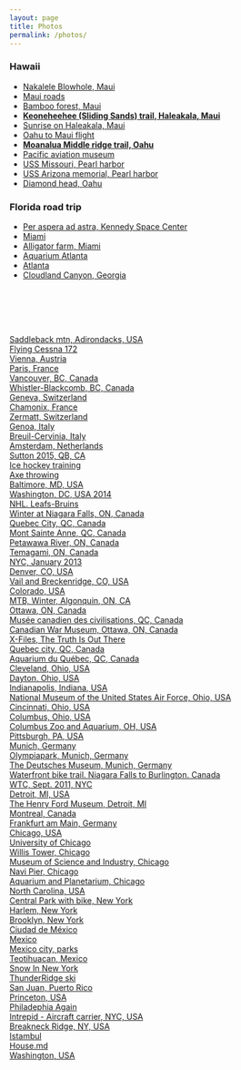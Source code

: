 ```yaml
---
layout: page
title: Photos
permalink: /photos/
---
```


### Hawaii

 - <a href="https://goo.gl/photos/cAk36r7DYRL6YVx87" target="_blank">Nakalele Blowhole, Maui</a><br/>
 - <a href="https://goo.gl/photos/Jh7UdS2TyuSW32BK7" target="_blank">Maui roads</a><br/>
 - <a href="https://goo.gl/photos/Zhqy6Kp1Da6an3NJA" target="_blank">Bamboo forest, Maui</a><br/>
 - <b><a href="https://goo.gl/photos/pG2uGmgP9YCecLBD6" target="_blank">Keoneheehee (Sliding Sands) trail, Haleakala, Maui</a></b><br/>
 - <a href="https://goo.gl/photos/vRxtCjJsigb4JBUW7" target="_blank">Sunrise on Haleakala, Maui</a><br/>
 - <a href="https://goo.gl/photos/zAoiMni2pfErX2AY6" target="_blank">Oahu to Maui flight</a><br/>
 - <b><a href="https://goo.gl/photos/tWqbuEacE2exQgpJ7" target="_blank">Moanalua Middle ridge trail, Oahu</a></b><br/>
 - <a href="https://goo.gl/photos/9J6jBcQo9QvLytmw6" target="_blank">Pacific aviation museum</a><br/>
 - <a href="https://goo.gl/photos/3p6EDK3zX7x8c9hZ8" target="_blank">USS Missouri, Pearl harbor</a><br/>
 - <a href="https://goo.gl/photos/nDVtq1nMwfkQifme6" target="_blank">USS Arizona memorial,  Pearl harbor</a><br/>
 - <a href="https://goo.gl/photos/yhmWa7nt7yfz1BwG7" target="_blank">Diamond head, Oahu</a><br/>

### Florida road trip

 - <a href="https://goo.gl/photos/dveisddTCV3idafE6" target="_blank">Per aspera ad astra, Kennedy Space Center</a><br/>
 - <a href="https://goo.gl/photos/uDvXbTJtBX7LxsU97" target="_blank">Miami</a><br/>
 - <a href="https://goo.gl/photos/59JuLTX5VXotqxMT6" target="_blank">Alligator farm, Miami</a><br/>
 - <a href="https://goo.gl/photos/66PpDHYmMP11ixRT7" target="_blank">Aquarium Atlanta</a><br/>
 - <a href="https://goo.gl/photos/YVLVzyRfdaKKjRmt7" target="_blank">Atlanta</a><br/>
 - <a href="https://goo.gl/photos/CU9iTpgiQPxr4KySA" target="_blank">Cloudland Canyon, Georgia</a><br/>

<br/><br/><br/><br/>

<a href="https://goo.gl/photos/aQsL4S7QPBsvSR1bA" target="_blank">Saddleback mtn, Adirondacks, USA</a><br/>
<a href="https://goo.gl/photos/Lo3UptkxiTAgRtZf6" target="_blank">Flying Cessna 172</a><br/>
<a href="https://goo.gl/photos/yWwuoJuQdUFx16b57" target="_blank">Vienna, Austria</a><br/>
<a href="https://goo.gl/photos/Udpr17P5qwxv2btr9" target="_blank">Paris, France</a><br/>
<a href="https://goo.gl/photos/SW5fSt4C8DPfVGWp8" target="_blank">Vancouver, BC, Canada</a><br/>
<a href="https://goo.gl/photos/Anzomd32Pmq1nxeq5" target="_blank">Whistler-Blackcomb, BC, Canada</a><br/>
<a href="https://goo.gl/photos/Py3N5ksZ5B6Zmsta8" target="_blank">Geneva, Switzerland</a><br/>
<a href="https://goo.gl/photos/8zYevVU8htAHaB8X7" target="_blank">Chamonix, France</a><br/>
<a href="https://goo.gl/photos/JMACYxRayiLB41GV8" target="_blank">Zermatt, Switzerland</a><br/>
<a href="https://goo.gl/photos/DQzM4XBYvBfpE6du9" target="_blank">Genoa, Italy</a><br/>
<a href="https://goo.gl/photos/pVANQJE15FueHYni8" target="_blank">Breuil-Cervinia, Italy</a><br/>
<a href="https://goo.gl/photos/XZ3Fw88D5pVFXn5z5" target="_blank">Amsterdam, Netherlands</a><br/>
<a href="https://goo.gl/photos/7cKjcfTfty6LEFko9" target="_blank">Sutton 2015, QB, CA</a><br/>
<a href="https://goo.gl/photos/yvRW8BcYy2NcMDEn8" target="_blank">Ice hockey training</a><br/>
<a href="https://goo.gl/photos/PGGJsoiX15W2SJTa9" target="_blank">Axe throwing</a><br/>
<a href="https://goo.gl/photos/dmVtRenc75py13wP8" target="_blank">Baltimore, MD, USA</a><br/>
<a href="https://goo.gl/photos/3DQZ78DzokFCVabt6" target="_blank">Washington, DC, USA 2014</a><br/>
<a href="https://goo.gl/photos/sj32nLMjbasq4rVs5" target="_blank">NHL. Leafs-Bruins</a><br/>
<a href="https://goo.gl/photos/uYmTDuRVzD6k7AzU8" target="_blank">Winter at Niagara Falls, ON, Canada</a><br/>
<a href="https://goo.gl/photos/hHjCz4AX9kiNgcji6" target="_blank">Quebec City, QC, Canada</a><br/>
<a href="https://goo.gl/photos/meoNLzc7VKmgedse7" target="_blank">Mont Sainte Anne, QC, Canada</a><br/>
<a href="https://goo.gl/photos/A35cc57RTNimVpgX9" target="_blank">Petawawa River, ON, Canada</a><br/>
<a href="https://goo.gl/photos/CJaYTm2yvaWKVBiF8" target="_blank">Temagami, ON, Canada</a><br/>
<a href="https://goo.gl/photos/mK76uYWhHGQcXReh6" target="_blank">NYC, January 2013</a><br/>
<a href="https://goo.gl/photos/6i2JJiXBLa3g5jzK9" target="_blank">Denver, CO, USA</a><br/>
<a href="https://goo.gl/photos/hHj3RccATfesh8Eh6" target="_blank">Vail and Breckenridge, CO, USA</a><br/>
<a href="https://goo.gl/photos/XNGk77qMbp3YdsUN6" target="_blank">Colorado, USA</a><br/>
<a href="https://goo.gl/photos/QN96UznJ5eYFzqZKA" target="_blank">MTB, Winter, Algonquin, ON, CA</a><br/>
<a href="https://goo.gl/photos/cqUfDyFzbXxgJJcP8" target="_blank">Ottawa, ON, Canada</a><br/>
<a href="https://goo.gl/photos/Y1S9a4HQvcKwjpgL8" target="_blank">Musée canadien des civilisations, QC, Canada</a><br/>
<a href="https://goo.gl/photos/5F3KyEEBBVVJsMMi7" target="_blank">Canadian War Museum, Ottawa, ON, Canada</a><br/>
<a href="https://goo.gl/photos/yGmsnonbgZUHZayF7" target="_blank">X-Files, The Truth Is Out There</a><br/>
<a href="https://goo.gl/photos/ouUeSUyahA8EYVH67" target="_blank">Quebec city, QC, Canada</a><br/>
<a href="https://goo.gl/photos/c7u7A5nv2brTRP3C9" target="_blank">Aquarium du Québec, QC, Canada</a><br/>
<a href="https://goo.gl/photos/XS18DN8G9cPqBQQR7" target="_blank">Cleveland, Ohio, USA</a><br/>
<a href="https://goo.gl/photos/jPx2RxmikrDtxHyK7" target="_blank">Dayton, Ohio, USA</a><br/>
<a href="https://goo.gl/photos/CVxR8MypdiKafAFJ6" target="_blank">Indianapolis, Indiana, USA</a><br/>
<a href="https://goo.gl/photos/1yA6h5ETQmvWHQ8WA" target="_blank">National Museum of the United States Air Force, Ohio, USA</a><br/>
<a href="https://goo.gl/photos/bARb2oYfzVijVQiS8" target="_blank">Cincinnati, Ohio, USA</a><br/>
<a href="https://goo.gl/photos/5AhGawV5ht1wnE956" target="_blank">Columbus, Ohio, USA</a><br/>
<a href="https://goo.gl/photos/TFo6Z81nmfZzhUe19" target="_blank">Columbus Zoo and Aquarium, OH, USA</a><br/>
<a href="https://goo.gl/photos/8WxcqNXTzPLFuNXi9" target="_blank">Pittsburgh, PA, USA</a><br/>
<a href="https://goo.gl/photos/U1noZhXkW6u5SfPj9" target="_blank">Munich, Germany</a><br/>
<a href="https://goo.gl/photos/T4NbR2KR4PnGHY8w9" target="_blank">Olympiapark, Munich, Germany</a><br/>
<a href="https://goo.gl/photos/PbX5Mpm6varHPnr98" target="_blank">The Deutsches Museum, Munich, Germany</a><br/>
<a href="https://goo.gl/photos/SSq7d6R9QMBAQoYH9" target="_blank">Waterfront bike trail. Niagara Falls to Burlington. Canada</a><br/>
<a href="https://goo.gl/photos/itVkV1MqprfosZik6" target="_blank">WTC, Sept. 2011, NYC</a><br/>
<a href="https://goo.gl/photos/KW8FzWxRwtphVqkn9" target="_blank">Detroit, MI, USA</a><br/>
<a href="https://goo.gl/photos/H7rgFhD4zeffHFG56" target="_blank">The Henry Ford Museum, Detroit, MI</a><br/>
<a href="https://goo.gl/photos/ft8REGntwp5QP2a77" target="_blank">Montreal, Canada</a><br/>
<a href="https://goo.gl/photos/Bw5TcvbR1MDZkEcg9" target="_blank">Frankfurt am Main, Germany</a><br/>
<a href="https://goo.gl/photos/JtVXbzpqK3JuUEYH8" target="_blank">Chicago, USA</a><br/>
<a href="https://goo.gl/photos/ekoQ63RTHghRw2FN7" target="_blank">University of Chicago</a><br/>
<a href="https://goo.gl/photos/NDrmMKxePV1RvFZBA" target="_blank">Willis Tower, Chicago</a><br/>
<a href="https://goo.gl/photos/W9yYL897y87KBb7o7" target="_blank">Museum of Science and Industry, Chicago</a><br/>
<a href="https://goo.gl/photos/sBXbEMNMDnehJAPV7" target="_blank">Navi Pier, Chicago</a><br/>
<a href="https://goo.gl/photos/MA9AjUUvD7NLR7Lm7" target="_blank">Aquarium and Planetarium, Chicago</a><br/>
<a href="https://goo.gl/photos/PJ65thHWkYuAkVxd6" target="_blank">North Carolina, USA</a><br/>
<a href="https://goo.gl/photos/ocF6A26SnebcTJEH7" target="_blank">Central Park with bike, New York</a><br/>
<a href="https://goo.gl/photos/oEm67EM6YThWcUYT6" target="_blank">Harlem, New York</a><br/>
<a href="https://goo.gl/photos/pS3NBSjmJRsyxBxL9" target="_blank">Brooklyn, New York</a><br/>
<a href="https://goo.gl/photos/bGVgMiE2ctee1unn8" target="_blank">Ciudad de México</a><br/>
<a href="https://goo.gl/photos/TA8nrx98cB27MGXW8" target="_blank">Mexico</a><br/>
<a href="https://goo.gl/photos/ofJ7ez7zMkN3EULY9" target="_blank">Mexico city, parks</a><br/>
<a href="https://goo.gl/photos/kMmzGRSE1qhSJuPk9" target="_blank">Teotihuacan, Mexico</a><br/>
<a href="https://goo.gl/photos/vcXvJWKJhiS1Lzuv5" target="_blank">Snow In New York</a><br/>
<a href="https://goo.gl/photos/6kE5H9vFYXVB3q1x9" target="_blank">ThunderRidge ski</a><br/>
<a href="https://goo.gl/photos/vnzzHeNuQQpTRNPs8" target="_blank">San Juan, Puerto Rico</a><br/>
<a href="https://goo.gl/photos/B5br8KH9i3DeP6ob9" target="_blank">Princeton, USA</a><br/>
<a href="https://goo.gl/photos/rdcXnvfJcTTibpQY9" target="_blank">Philadephia Again</a><br/>
<a href="https://goo.gl/photos/zVDphoiUVG1QrxjM8" target="_blank">Intrepid - Aircraft carrier, NYC, USA</a><br/>
<a href="https://goo.gl/photos/S2ZscUc7VuK2yv2u9" target="_blank">Breakneck Ridge, NY, USA</a><br/>
<a href="https://goo.gl/photos/obXTNveYezrnvsp68" target="_blank">Istambul</a><br/>
<a href="https://goo.gl/photos/g78riGn8ErwbTuhF7" target="_blank">House.md</a><br/>
<a href="https://goo.gl/photos/wDVz5rricGRYEPoH8" target="_blank">Washington, USA</a><br/>

